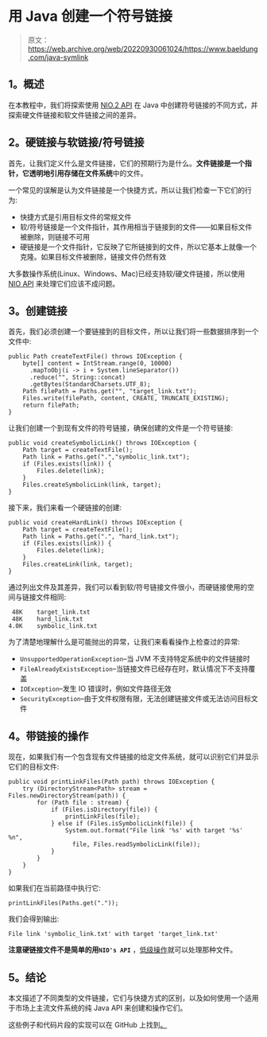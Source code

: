 # 用 Java 创建一个符号链接

> 原文：<https://web.archive.org/web/20220930061024/https://www.baeldung.com/java-symlink>

## 1。概述

在本教程中，我们将探索使用 [NIO.2 API](/web/20221010083936/https://www.baeldung.com/java-nio-2-file-api) 在 Java 中创建符号链接的不同方式，并探索硬文件链接和软文件链接之间的差异。

## 2。硬链接与软链接/符号链接

首先，让我们定义什么是文件链接，它们的预期行为是什么。**文件链接是一个指针，它透明地引用存储在文件系统**中的文件。

一个常见的误解是认为文件链接是一个快捷方式，所以让我们检查一下它们的行为:

*   快捷方式是引用目标文件的常规文件
*   软/符号链接是一个文件指针，其作用相当于链接到的文件——如果目标文件被删除，则链接不可用
*   硬链接是一个文件指针，它反映了它所链接到的文件，所以它基本上就像一个克隆。如果目标文件被删除，链接文件仍然有效

大多数操作系统(Linux、Windows、Mac)已经支持软/硬文件链接，所以使用 [NIO API](https://web.archive.org/web/20221010083936/https://docs.oracle.com/javase/tutorial/essential/io/links.html) 来处理它们应该不成问题。

## 3。创建链接

首先，我们必须创建一个要链接到的目标文件，所以让我们将一些数据排序到一个文件中:

```
public Path createTextFile() throws IOException {		
    byte[] content = IntStream.range(0, 10000)
      .mapToObj(i -> i + System.lineSeparator())
      .reduce("", String::concat)
      .getBytes(StandardCharsets.UTF_8);
    Path filePath = Paths.get("", "target_link.txt");
    Files.write(filePath, content, CREATE, TRUNCATE_EXISTING);
    return filePath;		
} 
```

让我们创建一个到现有文件的符号链接，确保创建的文件是一个符号链接:

```
public void createSymbolicLink() throws IOException {
    Path target = createTextFile();
    Path link = Paths.get(".","symbolic_link.txt");
    if (Files.exists(link)) {
        Files.delete(link);
    }
    Files.createSymbolicLink(link, target);
} 
```

接下来，我们来看一个硬链接的创建:

```
public void createHardLink() throws IOException {
    Path target = createTextFile();
    Path link = Paths.get(".", "hard_link.txt");
    if (Files.exists(link)) {
        Files.delete(link);
    }
    Files.createLink(link, target);
} 
```

通过列出文件及其差异，我们可以看到软/符号链接文件很小，而硬链接使用的空间与链接文件相同:

```
 48K	target_link.txt
 48K	hard_link.txt
4.0K	symbolic_link.txt 
```

为了清楚地理解什么是可能抛出的异常，让我们来看看操作上检查过的异常:

*   `UnsupportedOperationException`–当 JVM 不支持特定系统中的文件链接时
*   `FileAlreadyExistsException`–当链接文件已经存在时，默认情况下不支持覆盖
*   `IOException`–发生 IO 错误时，例如文件路径无效
*   `SecurityException`–由于文件权限有限，无法创建链接文件或无法访问目标文件

## 4。带链接的操作

现在，如果我们有一个包含现有文件链接的给定文件系统，就可以识别它们并显示它们的目标文件:

```
public void printLinkFiles(Path path) throws IOException {
    try (DirectoryStream<Path> stream = Files.newDirectoryStream(path)) {
        for (Path file : stream) {
            if (Files.isDirectory(file)) {
                printLinkFiles(file);
            } else if (Files.isSymbolicLink(file)) {
                System.out.format("File link '%s' with target '%s' %n", 
                  file, Files.readSymbolicLink(file));
            }
        }
    }
} 
```

如果我们在当前路径中执行它:

```
printLinkFiles(Paths.get(".")); 
```

我们会得到输出:

```
File link 'symbolic_link.txt' with target 'target_link.txt' 
```

**注意硬链接文件不是简单的用`NIO's API`** ，[低级操作](https://web.archive.org/web/20221010083936/https://stackoverflow.com/questions/11045321/get-hard-link-count-in-java)就可以处理那种文件。

## 5。结论

本文描述了不同类型的文件链接，它们与快捷方式的区别，以及如何使用一个适用于市场上主流文件系统的纯 Java API 来创建和操作它们。

这些例子和代码片段的实现可以在 GitHub 上找到[。](https://web.archive.org/web/20221010083936/https://github.com/eugenp/tutorials/tree/master/core-java-modules/core-java-nio-2)
